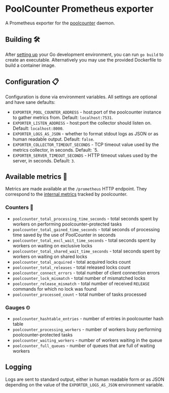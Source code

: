 # PoolCounter Prometheus exporter
A Prometheus exporter for the [poolcounter](https://www.mediawiki.org/wiki/PoolCounter) daemon.

## Building 🛠
After [setting up](https://golang.org/doc/install) your Go development environment, you can run `go build`
to create an executable. Alternatively you may use the provided Dockerfile to build a container image.

## Configuration 📋
Configuration is done via environment variables. All settings are optional and have sane defaults:
* `EXPORTER_POOL_COUNTER_ADDRESS` - host:port of the poolcounter instance to gather metrics from. Default: `localhost:7531`.
* `EXPORTER_LISTEN_ADDRESS` - host:port the collector should listen on. Default: `localhost:8000`.
* `EXPORTER_LOGS_AS_JSON` - whether to format stdout logs as JSON or as human readable output. Default: `false`.
* `EXPORTER_COLLECTOR_TIMEOUT_SECONDS` - TCP timeout value used by the metrics collector, in seconds. Default: `5.
* `EXPORTER_SERVER_TIMEOUT_SECONDS` - HTTP timeout values used by the server, in seconds. Default: `3`.

## Available metrics 📡
Metrics are made available at the `/prometheus` HTTP endpoint. They correspond to the [internal metrics](https://www.mediawiki.org/wiki/PoolCounter#Testing) tracked by poolcounter.
### Counters 💯
* `poolcounter_total_processing_time_seconds` - total seconds spent by workers on performing poolcounter-protected tasks
* `poolcounter_total_gained_time_seconds` - total seconds of processing time saved by the use of PoolCounter in seconds
* `poolcounter_total_excl_wait_time_seconds` - total seconds spent by workers on waiting on exclusive locks
* `poolcounter_total_shared_wait_time_seconds` - total seconds spent by workers on waiting on shared locks
* `poolcounter_total_acquired` - total acquired locks count
* `poolcounter_total_releases` - total released locks count
* `poolcounter_connect_errors` - total number of client connection errors
* `poolcounter_lock_mismatch` - total number of mismatched locks
* `poolcounter_release_mismatch` - total number of received `RELEASE` commands for which no lock was found
* `poolcounter_processed_count` - total number of tasks processed
### Gauges ⏲
* `poolcounter_hashtable_entries` - number of entries in poolcounter hash table
* `poolcounter_processing_workers` - number of workers busy performing poolcounter-protected tasks
* `poolcounter_waiting_workers` - number of workers waiting in the queue
* `poolcounter_full_queues` - number of queues that are full of waiting workers

## Logging
Logs are sent to standard output, either in human readable form or as JSON depending on the value of
the `EXPORTER_LOGS_AS_JSON` environment variable.
